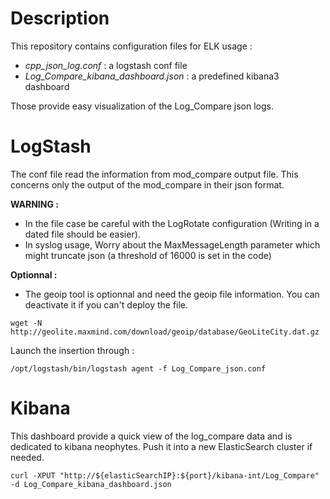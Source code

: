 # Description

This repository contains configuration files for ELK usage :
*	*cpp_json_log.conf* : a logstash conf file
*	*Log_Compare_kibana_dashboard.json* : a predefined kibana3 dashboard
	
Those provide easy visualization of the Log_Compare json logs.

# LogStash

The conf file read the information from mod_compare output file.
This concerns only the output of the mod_compare in their json format.

**WARNING :**
- In the file case be careful with the LogRotate configuration (Writing in a dated file should be easier).
- In syslog usage, Worry about the MaxMessageLength parameter which might truncate json (a threshold of 16000 is set in the code)
	
**Optionnal :**
- The geoip tool is optionnal and need the geoip file information. You can deactivate it if you can't deploy the file.

```wget -N http://geolite.maxmind.com/download/geoip/database/GeoLiteCity.dat.gz```

Launch the insertion through :

```/opt/logstash/bin/logstash agent -f Log_Compare_json.conf```

# Kibana

This dashboard provide a quick view of the log_compare data and is dedicated to kibana neophytes.
Push it into a new ElasticSearch cluster if needed.

```curl -XPUT "http://${elasticSearchIP}:${port}/kibana-int/Log_Compare" -d Log_Compare_kibana_dashboard.json```
